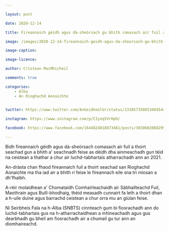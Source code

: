```yaml
---

layout: post

date: 2020-12-14

title: Fireannaich gèidh agus dà-sheòrsach gu bhith comasach air fuil a thoirt seachad gun a bhith a' seachnadh feise

image: /images/2020-12-14-fireannaich-geidh-agus-da-sheorsach-gu-bhith-comasach-air-fuil-a-thoirt-seachad-gun-a-bhith-a-seachnadh-feise.webp

image-caption:

image-licence:

author: Crìstean MacMhìcheil

comments: true

categories:
    - Alba
    - An Rìoghachd Aonaichte
  

twitter: https://www.twitter.com/AnGeidhealUr/status/1338573588534845440?s=21

instagram: https://www.instagram.com/p/CIynqSVrHpO/

facebook: https://www.facebook.com/1644824018873481/posts/3650602088295654/

---
```


Bidh fireannaich gèidh agus dà-sheòrsach comasach air fuil a thoirt seachad gun a bhith a' seachnadh feise as dèidh dha ainmeachadh gun tèid na ceistean a thathar a chur air luchd-tabhartais atharrachadh ann an 2021.

<!--more-->


An-dràsta chan fhaod fireannaich fuil a thoirt seachad san Rìoghachd Aonaichte ma tha iad air a bhith ri feise le fireannach eile sna trì mìosan a dh'fhalbh.

A-rèir molaidhean a' Chomataidh Comhairleachaidh air Sàbhailteachd Fuil, Maothrain agus Buill-bhodhaig, thèid measadh cunnairt fa leth a thoirt dhan a h-uile duine agus barrachd ceistean a chur orra mu an giùlan feise.

Nì Seirbheis Fala na h-Alba (SNBTS) cinnteach gum bi fiosrachadh ann do luchd-tabhartais gus na h-atharrachaidhean a mhìneachadh agus gus dearbhadh gu bheil am fiosrachadh air a chumail gu tur ann an dìomhaireachd.
